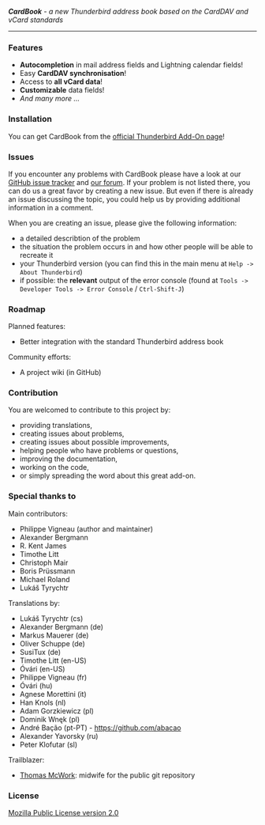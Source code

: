 ***CardBook*** - *a new Thunderbird address book based on the CardDAV and vCard standards*

--------

### Features

* **Autocompletion** in mail address fields and Lightning calendar fields!
* Easy **CardDAV synchronisation**!
* Access to **all vCard data**!
* **Customizable** data fields!
* *And many more ...*


### Installation

You can get CardBook from the [official Thunderbird Add-On page](https://addons.mozilla.org/thunderbird/addon/cardbook/)!


### Issues

If you encounter any problems with CardBook please have a look at our [GitHub issue tracker](https://github.com/CardBook/CardBook/issues) and [our forum](https://cardbook.6660.eu/).
If your problem is not listed there, you can do us a great favor by creating a new issue. But even if there is already an issue discussing the topic, you could help us by providing additional information in a comment.

When you are creating an issue, please give the following information:
* a detailed describtion of the problem
* the situation the problem occurs in and how other people will be able to recreate it
* your Thunderbird version (you can find this in the main menu at `Help -> About Thunderbird`)
* if possible: the **relevant** output of the error console (found at `Tools -> Developer Tools -> Error Console` / `Ctrl-Shift-J`)


### Roadmap

Planned features:
* Better integration with the standard Thunderbird address book

Community efforts:
* A project wiki (in GitHub)


### Contribution

You are welcomed to contribute to this project by:
* providing translations,
* creating issues about problems,
* creating issues about possible improvements,
* helping people who have problems or questions,
* improving the documentation,
* working on the code,
* or simply spreading the word about this great add-on.


### Special thanks to

Main contributors:
* Philippe Vigneau (author and maintainer)
* Alexander Bergmann
* R. Kent James
* Timothe Litt
* Christoph Mair
* Boris Prüssmann
* Michael Roland
* Lukáš Tyrychtr

Translations by:
* Lukáš Tyrychtr (cs)
* Alexander Bergmann (de)
* Markus Mauerer (de)
* Oliver Schuppe (de)
* SusiTux (de)
* Timothe Litt (en-US)
* Óvári (en-US)
* Philippe Vigneau (fr)
* Óvári (hu)
* Agnese Morettini (it)
* Han Knols (nl)
* Adam Gorzkiewicz (pl)
* Dominik Wnęk (pl)
* André Bação (pt-PT)  - https://github.com/abacao
* Alexander Yavorsky (ru)
* Peter Klofutar (sl)

Trailblazer:
* [Thomas McWork](https://github.com/thomas-mc-work): midwife for the public git repository

### License

[Mozilla Public License version 2.0](https://github.com/CardBook/CardBook/blob/master/LICENSE.txt)
